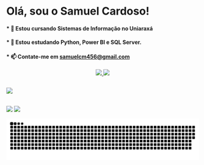 # Olá, sou o Samuel Cardoso!

#### * 🔭 Estou cursando Sistemas de Informação no Uniaraxá 
#### * 🌱 Estou estudando Python, Power BI e SQL Server.
#### * 📫 Contate-me em samuelcm456@gmail.com 

<div align="center">
  <a href="https://github.com/samuell2">
  <img height="180em" src="https://github-readme-stats.vercel.app/api?username=samuell2&show_icons=true&theme=white&include_all_commits=true&count_private=true"/>
  <img height="180em" src="https://github-readme-stats.vercel.app/api/top-langs/?username=samuell2&layout=compact&langs_count=7&theme=white"/>
</div>
  
##
 
<div> 
 <target="_blank"><img src="https://img.shields.io/badge/c%23-%23239120.svg?style=for-the-badge&logo=c-sharp&logoColor=white" target="_blank"></a> 
</div>
  
  ##
  
  <div>
  <a href = "https://www.linkedin.com/in/samuel-cardoso-06b722216"><img src="https://img.shields.io/badge/LinkedIn-0077B5?style=for-the-badge&logo=linkedin&logoColor=white"></a>
  <a href = "mailto:samuelcm456@gmail.com"><img src="https://img.shields.io/badge/-Gmail-%23333?style=for-the-badge&logo=gmail&logoColor=white" target="_blank"></a>
  
 ![Snake animation](https://github.com/samuell2/samuell2/blob/output/github-contribution-grid-snake.svg)
    
</div>
